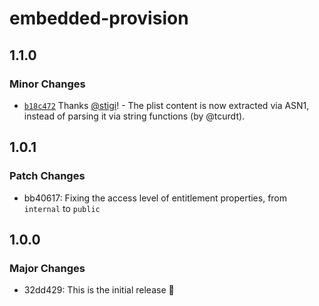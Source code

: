 # embedded-provision

## 1.1.0

### Minor Changes

- [`b18c472`](https://github.com/magicbell/embedded-provision/commit/b18c472b12bbe5d3b8e41b3587602fc66e7f1e68) Thanks [@stigi](https://github.com/stigi)! - The plist content is now extracted via ASN1, instead of parsing it via string functions (by @tcurdt).

## 1.0.1

### Patch Changes

- bb40617: Fixing the access level of entitlement properties, from `internal` to `public`

## 1.0.0

### Major Changes

- 32dd429: This is the initial release 🎉
